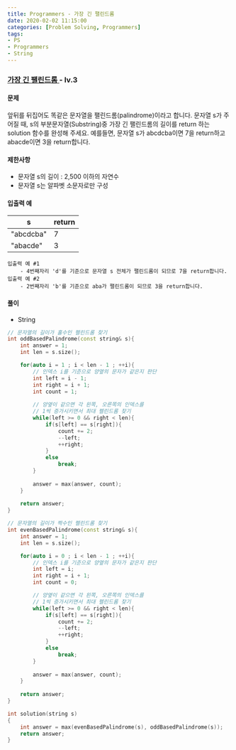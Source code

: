 ```yaml
---
title: Programmers - 가장 긴 팰린드롬
date: 2020-02-02 11:15:00
categories: [Problem Solving, Programmers]
tags:
- PS
- Programmers
- String
---
```


### [ 가장 긴 팰린드롬 ](https://programmers.co.kr/learn/courses/30/lessons/12904) - lv.3

#### 문제

앞뒤를 뒤집어도 똑같은 문자열을 팰린드롬(palindrome)이라고 합니다.
문자열 s가 주어질 때, s의 부분문자열(Substring)중 가장 긴 팰린드롬의 길이를 return 하는 solution 함수를 완성해 주세요.
예를들면, 문자열 s가 abcdcba이면 7을 return하고 abacde이면 3을 return합니다.

#### 제한사항
  - 문자열 s의 길이 : 2,500 이하의 자연수
  - 문자열 s는 알파벳 소문자로만 구성

#### 입출력 예

| s | return |
| -- | -- |
| "abcdcba" | 7 |
| "abacde" | 3 |

```
입출력 예 #1
	- 4번째자리 'd'를 기준으로 문자열 s 전체가 팰린드롬이 되므로 7을 return합니다.
입출력 예 #2
	- 2번째자리 'b'를 기준으로 aba가 팰린드롬이 되므로 3을 return합니다.
```

#### 풀이
  - String

```cpp
// 문자열의 길이가 홀수인 펠린드롬 찾기
int oddBasedPalindrome(const string& s){
    int answer = 1;
    int len = s.size();

    for(auto i = 1 ; i < len - 1 ; ++i){      
        // 인덱스 i를 기준으로 양옆의 문자가 같은지 판단
        int left = i - 1;
        int right = i + 1;
        int count = 1;
        
        // 양옆이 같으면 각 왼쪽, 오른쪽의 인덱스를
        // 1씩 증가시키면서 최대 펠린드롬 찾기
        while(left >= 0 && right < len){
            if(s[left] == s[right]){
                count += 2;
                --left;
                ++right;
            }
            else
                break;
        }
        
        answer = max(answer, count);
    }
    
    return answer;
}

// 문자열의 길이가 짝수인 펠린드롬 찾기
int evenBasedPalindrome(const string& s){
    int answer = 1;
    int len = s.size();

    for(auto i = 0 ; i < len - 1 ; ++i){
        // 인덱스 i를 기준으로 양옆의 문자가 같은지 판단
        int left = i;
        int right = i + 1;
        int count = 0;

        // 양옆이 같으면 각 왼쪽, 오른쪽의 인덱스를
        // 1씩 증가시키면서 최대 펠린드롬 찾기
        while(left >= 0 && right < len){
            if(s[left] == s[right]){
                count += 2;
                --left;
                ++right;
            }
            else
                break;
        }
        
        answer = max(answer, count);
    }
    
    return answer;
}

int solution(string s)
{
    int answer = max(evenBasedPalindrome(s), oddBasedPalindrome(s));
    return answer;
}
```